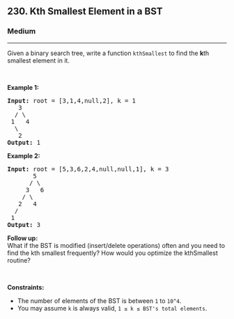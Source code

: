 <h2>230. Kth Smallest Element in a BST</h2><h3>Medium</h3><hr><div><p>Given a binary search tree, write a function <code>kthSmallest</code> to find the <b>k</b>th smallest element in it.</p>

<p>&nbsp;</p>

<p><strong>Example 1:</strong></p>

<pre><strong>Input:</strong> root = [3,1,4,null,2], k = 1
   3
  / \
 1   4
  \
&nbsp;  2
<strong>Output:</strong> 1</pre>

<p><strong>Example 2:</strong></p>

<pre><strong>Input:</strong> root = [5,3,6,2,4,null,null,1], k = 3
       5
      / \
     3   6
    / \
   2   4
  /
 1
<strong>Output:</strong> 3
</pre>

<p><b>Follow up:</b><br>
What if the BST is modified (insert/delete operations) often and you need to find the kth smallest frequently? How would you optimize the kthSmallest routine?</p>

<p>&nbsp;</p>
<p><strong>Constraints:</strong></p>

<ul>
	<li>The number of elements of the BST is between <code>1</code> to <code>10^4</code>.</li>
	<li>You may assume <code>k</code> is always valid, <code>1 ≤ k ≤ BST's total elements</code>.</li>
</ul>
</div>